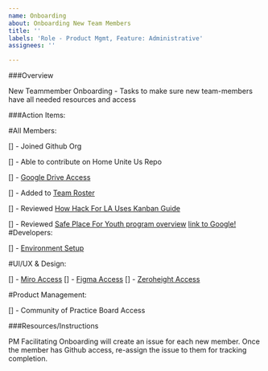 ```yaml
---
name: Onboarding
about: Onboarding New Team Members
title: ''
labels: 'Role - Product Mgmt, Feature: Administrative'
assignees: ''

---
```


###Overview

New Teammember Onboarding - Tasks to make sure new team-members have all needed resources and access

###Action Items:

#All Members:

[] - Joined Github Org

[] - Able to contribute on Home Unite Us Repo

[] - [Google Drive Access](https://drive.google.com/drive/u/0/folders/1ahxiD9rIsBtx0yAPlPcPaGw8zGrfHHm9)

[] - Added to [Team Roster](https://docs.google.com/spreadsheets/d/1Qp0iLv5Bvafip9y8gu9AUy2d5800916ybJ4_YElmyYM/edit#gid=1806338047)

[] - Reviewed [How Hack For LA Uses Kanban Guide](https://docs.google.com/document/d/11Fe7mNdmPBP5bD_yLJ1C0_I1TmoK47AuHHrdhdDyWCs/edit?usp=sharing)

[] - Reviewed [Safe Place For Youth program overview](https://www.safeplaceforyouth.org/housing)
[link to Google!](http://google.com)
#Developers:

[] - [Environment Setup](https://github.com/hackforla/HomeUniteUs#readme)

#UI/UX & Design:

[] - [Miro Access](https://miro.com/app/board/o9J_lSssM10=/)
[] - [Figma Access](https://www.figma.com/file/BNWqZk8SHKbtN1nw8BB7VM/Current-HUU-Everything-Figma?node-id=0%3A1)
[] - [Zeroheight Access](https://huu.zeroheight.com/login)

#Product Management:

[] - Community of Practice Board Access

###Resources/Instructions

PM Facilitating Onboarding will create an issue for each new member. Once the member has Github access, re-assign the issue to them for tracking completion.
